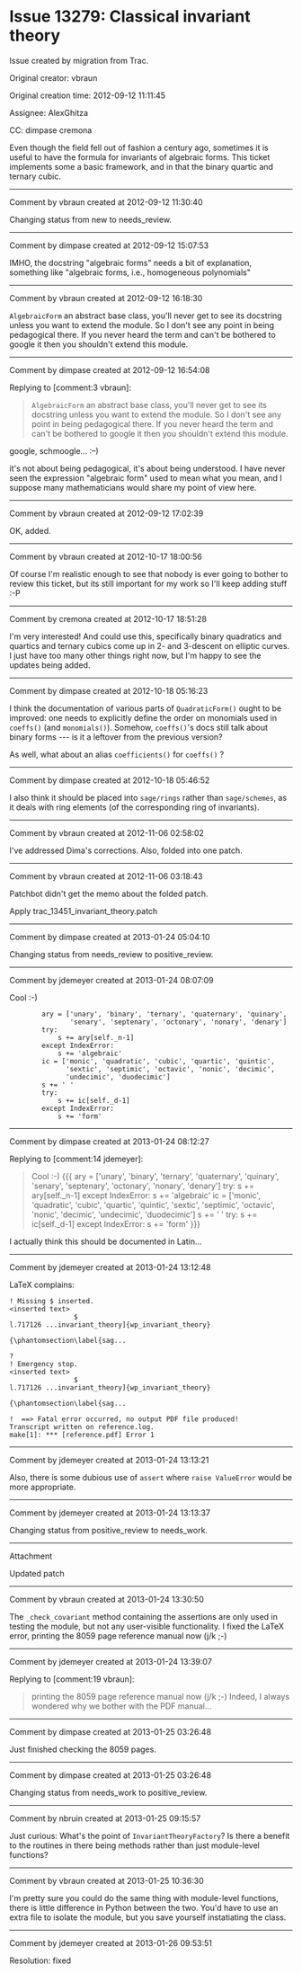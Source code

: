 # Issue 13279: Classical invariant theory

Issue created by migration from Trac.

Original creator: vbraun

Original creation time: 2012-09-12 11:11:45

Assignee: AlexGhitza

CC:  dimpase cremona

Even though the field fell out of fashion a century ago, sometimes it is useful to have the formula for invariants of algebraic forms. This ticket implements some a basic framework, and in that the binary quartic and ternary cubic.


---

Comment by vbraun created at 2012-09-12 11:30:40

Changing status from new to needs_review.


---

Comment by dimpase created at 2012-09-12 15:07:53

IMHO, the docstring "algebraic forms" needs a bit of explanation, something like "algebraic forms, i.e., homogeneous polynomials"


---

Comment by vbraun created at 2012-09-12 16:18:30

`AlgebraicForm` an abstract base class, you'll never get to see its docstring unless you want to extend the module. So I don't see any point in being pedagogical there. If you never heard the term and can't be bothered to google it then you shouldn't extend this module.


---

Comment by dimpase created at 2012-09-12 16:54:08

Replying to [comment:3 vbraun]:
> `AlgebraicForm` an abstract base class, you'll never get to see its docstring unless you want to extend the module. So I don't see any point in being pedagogical there. If you never heard the term and can't be bothered to google it then you shouldn't extend this module.

google, schmoogle... :–)

it's not about being pedagogical, it's about being understood. I have never seen the expression "algebraic form" used to mean what you mean, and I suppose many mathematicians would share my point of view here.


---

Comment by vbraun created at 2012-09-12 17:02:39

OK, added.


---

Comment by vbraun created at 2012-10-17 18:00:56

Of course I'm realistic enough to see that nobody is ever going to bother to review this ticket, but its still important for my work so I'll keep adding stuff :-P


---

Comment by cremona created at 2012-10-17 18:51:28

I'm very interested!  And could use this, specifically binary quadratics and quartics and ternary cubics come up in 2- and 3-descent on elliptic curves.  I just have too many other things right now, but I'm happy to see the updates being added.


---

Comment by dimpase created at 2012-10-18 05:16:23

I think the documentation of various parts of `QuadraticForm()` ought to be improved: one needs to explicitly define the order on monomials used in `coeffs()` (and `monomials()`).
Somehow, `coeffs()`'s docs still talk about binary forms --- is it a leftover from the previous version?

As well, what about an alias `coefficients()` for `coeffs()` ?


---

Comment by dimpase created at 2012-10-18 05:46:52

I also think it should be placed into `sage/rings` rather than `sage/schemes`, as it deals with ring elements (of the corresponding ring of invariants).


---

Comment by vbraun created at 2012-11-06 02:58:02

I've addressed Dima's corrections. Also, folded into one patch.


---

Comment by vbraun created at 2012-11-06 03:18:43

Patchbot didn't get the memo about the folded patch.

Apply trac_13451_invariant_theory.patch


---

Comment by dimpase created at 2013-01-24 05:04:10

Changing status from needs_review to positive_review.


---

Comment by jdemeyer created at 2013-01-24 08:07:09

Cool :-)

```
        ary = ['unary', 'binary', 'ternary', 'quaternary', 'quinary',
               'senary', 'septenary', 'octonary', 'nonary', 'denary']
        try:
            s += ary[self._n-1]
        except IndexError:
            s += 'algebraic'
        ic = ['monic', 'quadratic', 'cubic', 'quartic', 'quintic',
              'sextic', 'septimic', 'octavic', 'nonic', 'decimic',
              'undecimic', 'duodecimic']
        s += ' '
        try:
            s += ic[self._d-1]
        except IndexError:
            s += 'form'
```



---

Comment by dimpase created at 2013-01-24 08:12:27

Replying to [comment:14 jdemeyer]:
> Cool :-)
> {{{
>         ary = ['unary', 'binary', 'ternary', 'quaternary', 'quinary',
>                'senary', 'septenary', 'octonary', 'nonary', 'denary']
>         try:
>             s += ary[self._n-1]
>         except IndexError:
>             s += 'algebraic'
>         ic = ['monic', 'quadratic', 'cubic', 'quartic', 'quintic',
>               'sextic', 'septimic', 'octavic', 'nonic', 'decimic',
>               'undecimic', 'duodecimic']
>         s += ' '
>         try:
>             s += ic[self._d-1]
>         except IndexError:
>             s += 'form'
> }}}

I actually think this should be documented in Latin...


---

Comment by jdemeyer created at 2013-01-24 13:12:48

LaTeX complains:

```
! Missing $ inserted.
<inserted text>
                $
l.717126 ...invariant_theory]{wp_invariant_theory}
                                                  {\phantomsection\label{sag...

?
! Emergency stop.
<inserted text>
                $
l.717126 ...invariant_theory]{wp_invariant_theory}
                                                  {\phantomsection\label{sag...

!  ==> Fatal error occurred, no output PDF file produced!
Transcript written on reference.log.
make[1]: *** [reference.pdf] Error 1
```



---

Comment by jdemeyer created at 2013-01-24 13:13:21

Also, there is some dubious use of `assert` where `raise ValueError` would be more appropriate.


---

Comment by jdemeyer created at 2013-01-24 13:13:37

Changing status from positive_review to needs_work.


---

Attachment

Updated patch


---

Comment by vbraun created at 2013-01-24 13:30:50

The `_check_covariant` method containing the assertions are only used in testing the module, but not any user-visible functionality. I fixed the LaTeX error, printing the 8059 page reference manual now (j/k ;-)


---

Comment by jdemeyer created at 2013-01-24 13:39:07

Replying to [comment:19 vbraun]:
> printing the 8059 page reference manual now (j/k ;-)
Indeed, I always wondered why we bother with the PDF manual...


---

Comment by dimpase created at 2013-01-25 03:26:48

Just finished checking the 8059 pages.


---

Comment by dimpase created at 2013-01-25 03:26:48

Changing status from needs_work to positive_review.


---

Comment by nbruin created at 2013-01-25 09:15:57

Just curious: What's the point of `InvariantTheoryFactory`? Is there a benefit to the routines in there being methods rather than just module-level functions?


---

Comment by vbraun created at 2013-01-25 10:36:30

I'm pretty sure you could do the same thing with module-level functions, there is little difference in Python between the two. You'd have to use an extra file to isolate the module, but you save yourself instatiating the class.


---

Comment by jdemeyer created at 2013-01-26 09:53:51

Resolution: fixed
